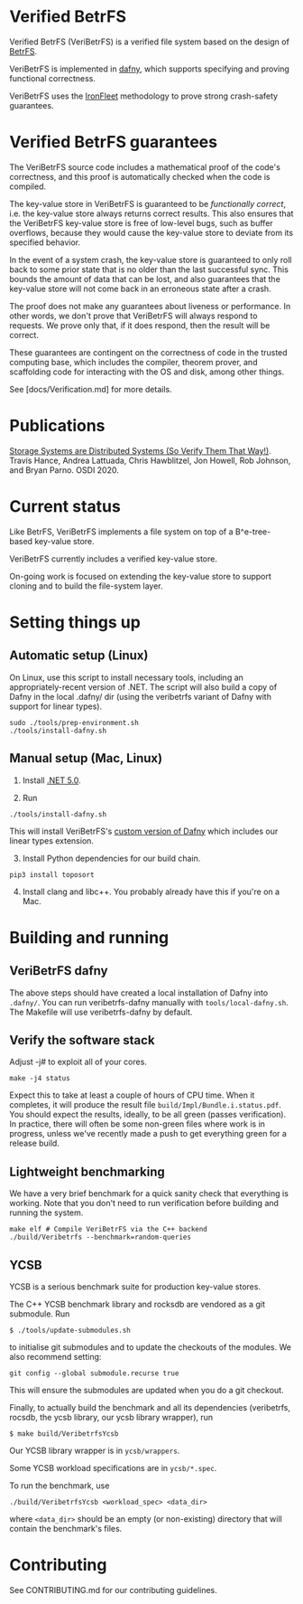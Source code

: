 # Verified BetrFS

Verified BetrFS (VeriBetrFS) is a verified file system based on the design of [BetrFS](http://betrfs.org).

VeriBetrFS is implemented in [dafny](https://github.com/dafny-lang/dafny), which supports specifying and proving functional correctness.

VeriBetrFS uses the [IronFleet](https://www.microsoft.com/en-us/research/publication/ironfleet-proving-practical-distributed-systems-correct/) methodology to prove strong crash-safety guarantees.

# Verified BetrFS guarantees

The VeriBetrFS source code includes a mathematical proof of the code's correctness, and this proof is automatically checked when the code is compiled.

The key-value store in VeriBetrFS is guaranteed to be _functionally correct_, i.e. the key-value store always returns correct results.  This also ensures that the VeriBetrFS key-value store is free of low-level bugs, such as buffer overflows, because they would cause the key-value store to deviate from its specified behavior.

In the event of a system crash, the key-value store is guaranteed to only roll back to some prior state that is no older than the last successful sync.  This bounds the amount of data that can be lost, and also guarantees that the key-value store will not come back in an erroneous state after a crash.

The proof does not make any guarantees about liveness or performance.  In other words, we don't prove that VeriBetrFS will always respond to requests.  We prove only that, if it does respond, then the result will be correct.

These guarantees are contingent on the correctness of code in the trusted computing base, which includes the compiler, theorem prover, and scaffolding code for interacting with the OS and disk, among other things.

See [docs/Verification.md] for more details.

# Publications

[Storage Systems are Distributed Systems (So Verify Them That Way!)](https://www.usenix.org/conference/osdi20/presentation/hance).  Travis Hance, Andrea Lattuada, Chris Hawblitzel, Jon Howell, Rob Johnson, and Bryan Parno. OSDI 2020.

# Current status

Like BetrFS, VeriBetrFS implements a file system on top of a B^e-tree-based key-value store.

VeriBetrFS currently includes a verified key-value store.

On-going work is focused on extending the key-value store to support cloning and to build the file-system layer.

# Setting things up

## Automatic setup (Linux)

On Linux, use this script to install necessary tools, including an appropriately-recent
version of .NET. The script will also build a copy of Dafny in the local
.dafny/ dir (using the veribetrfs variant of Dafny with support for linear
types).

```
sudo ./tools/prep-environment.sh
./tools/install-dafny.sh
```

## Manual setup (Mac, Linux)

1. Install [.NET 5.0](https://dotnet.microsoft.com/download).

2. Run

```
./tools/install-dafny.sh
```

This will install VeriBetrFS's [custom version of Dafny](https://github.com/secure-foundations/dafny) which includes our linear types extension.

3. Install Python dependencies for our build chain.

```
pip3 install toposort
```

4. Install clang and libc++. You probably already have this if you're on a Mac.

# Building and running

## VeriBetrFS dafny

The above steps should have created a local installation of Dafny into `.dafny/`.
You can run veribetrfs-dafny manually with `tools/local-dafny.sh`.
The Makefile will use veribetrfs-dafny by default.

## Verify the software stack

Adjust -j# to exploit all of your cores.
```
make -j4 status
```

Expect this to take at least a couple of hours of CPU time. When it completes, it will
produce the result file `build/Impl/Bundle.i.status.pdf`. You should expect the results,
ideally, to be all green (passes verification). In practice, there will often be some
non-green files where work is in progress, unless we've recently made a push to get
everything green for a release build.

## Lightweight benchmarking

We have a very brief benchmark for a quick sanity check that everything is working. Note that you don't need to run verification before building and running the system.

```
make elf # Compile VeriBetrFS via the C++ backend
./build/Veribetrfs --benchmark=random-queries
```

## YCSB

YCSB is a serious benchmark suite for production key-value stores.

The C++ YCSB benchmark library and rocksdb are vendored as a git submodule. Run

```
$ ./tools/update-submodules.sh
```

to initialise git submodules and to update the checkouts of the modules.
We also recommend setting:

```
git config --global submodule.recurse true
```

This will ensure the submodules are updated when you do a git checkout.

Finally, to actually build the benchmark and all its dependencies (veribetrfs, rocsdb, the ycsb library, our ycsb library wrapper), run

```
$ make build/VeribetrfsYcsb
```

Our YCSB library wrapper is in `ycsb/wrappers`.

Some YCSB workload specifications are in `ycsb/*.spec`.

To run the benchmark, use

```
./build/VeribetrfsYcsb <workload_spec> <data_dir>
```

where `<data_dir>` should be an empty (or non-existing) directory that will contain the benchmark's files.

# Contributing

See CONTRIBUTING.md for our contributing guidelines.
